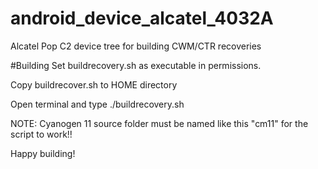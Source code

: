 # android_device_alcatel_4032A

Alcatel Pop C2 device tree for building CWM/CTR recoveries

#Building 
Set buildrecovery.sh as executable in permissions.

Copy buildrecover.sh to HOME directory

Open terminal and type ./buildrecovery.sh 

NOTE: Cyanogen 11 source folder must be named like this "cm11" for the script to work!!

Happy building!

